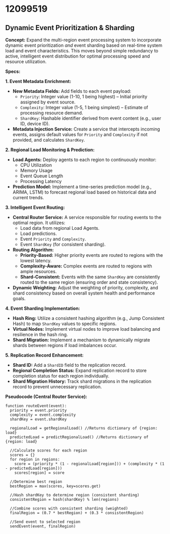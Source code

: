 # 12099519

## Dynamic Event Prioritization & Sharding

**Concept:** Expand the multi-region event processing system to incorporate dynamic event prioritization *and* event sharding based on real-time system load and event characteristics. This moves beyond simple redundancy to active, intelligent event distribution for optimal processing speed and resource utilization.

**Specs:**

**1. Event Metadata Enrichment:**

*   **New Metadata Fields:** Add fields to each event payload:
    *   `Priority`: Integer value (1-10, 1 being highest) – Initial priority assigned by event source.
    *   `Complexity`: Integer value (1-5, 1 being simplest) – Estimate of processing resource demand.
    *   `ShardKey`: Hashable identifier derived from event content (e.g., user ID, device ID).
*   **Metadata Injection Service:** Create a service that intercepts incoming events, assigns default values for `Priority` and `Complexity` if not provided, and calculates `ShardKey`.

**2. Regional Load Monitoring & Prediction:**

*   **Load Agents:** Deploy agents to each region to continuously monitor:
    *   CPU Utilization
    *   Memory Usage
    *   Event Queue Length
    *   Processing Latency
*   **Prediction Model:** Implement a time-series prediction model (e.g., ARIMA, LSTM) to forecast regional load based on historical data and current trends.

**3. Intelligent Event Routing:**

*   **Central Router Service:**  A service responsible for routing events to the optimal region. It utilizes:
    *   Load data from regional Load Agents.
    *   Load predictions.
    *   Event `Priority` and `Complexity`.
    *   Event `ShardKey` (for consistent sharding).
*   **Routing Algorithm:**
    *   **Priority-Based:** Higher priority events are routed to regions with the lowest latency.
    *   **Complexity-Aware:** Complex events are routed to regions with ample resources.
    *   **Shard-Consistent:** Events with the same `ShardKey` are consistently routed to the same region (ensuring order and state consistency).
*   **Dynamic Weighting:** Adjust the weighting of priority, complexity, and shard consistency based on overall system health and performance goals.

**4.  Event Sharding Implementation:**

*   **Hash Ring:** Utilize a consistent hashing algorithm (e.g., Jump Consistent Hash) to map `ShardKey` values to specific regions.
*   **Virtual Nodes:** Implement virtual nodes to improve load balancing and resilience in the hash ring.
*   **Shard Migration:** Implement a mechanism to dynamically migrate shards between regions if load imbalances occur.

**5.  Replication Record Enhancement:**

*   **Shard ID:** Add a `ShardID` field to the replication record.
*   **Regional Completion Status:** Expand replication record to store completion status for each region individually.
*   **Shard Migration History:** Track shard migrations in the replication record to prevent unnecessary replication.

**Pseudocode (Central Router Service):**

```
function routeEvent(event):
  priority = event.priority
  complexity = event.complexity
  shardKey = event.shardKey

  regionalLoad = getRegionalLoad() //Returns dictionary of {region: load}
  predictedLoad = predictRegionalLoad() //Returns dictionary of {region: load}

  //Calculate scores for each region
  scores = {}
  for region in regions:
    score = (priority * (1 - regionalLoad[region])) + (complexity * (1 - predictedLoad[region]))
    scores[region] = score

  //Determine best region
  bestRegion = max(scores, key=scores.get)

  //Hash shardKey to determine region (consistent sharding)
  consistentRegion = hash(shardKey) % len(regions)

  //Combine scores with consistent sharding (weighted)
  finalRegion = (0.7 * bestRegion) + (0.3 * consistentRegion)

  //Send event to selected region
  sendEvent(event, finalRegion)
```